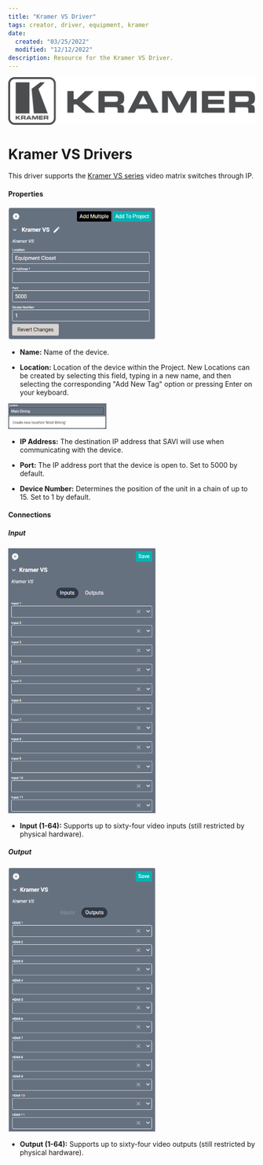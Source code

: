 ```yaml
---
title: "Kramer VS Driver"
tags: creator, driver, equipment, kramer
date:
  created: "03/25/2022"
  modified: "12/12/2022"
description: Resource for the Kramer VS Driver.
---
```

<div style="text-align: center">

<a href="../../../Assets/Knowledge-Base/Creator/Drivers/Logos/kramer-electronics-logo.png">
  <img src="../../../Assets/Knowledge-Base/Creator/Drivers/Logos/kramer-electronics-logo.png" alt="Kramer Electronics Logo" width="700" height="">
</a>
</div>

# Kramer VS Drivers
This driver supports the [Kramer VS series](https://www.kramerav.com/products/switchers_routers "Kramer VS series") video matrix switches through IP.

#### Properties
<a href="../../../Assets/Knowledge-Base/Creator/Drivers/kramer-vs.png">
  <img src="../../../Assets/Knowledge-Base/Creator/Drivers/kramer-vs.png" alt="Kramer VS" width="300" height="">
</a>

* **Name:** Name of the device.

* **Location:** Location of the device within the Project. New Locations can be created by selecting this field, typing in a new name, and then selecting the corresponding "Add New Tag" option or pressing Enter on your keyboard.
<img src="../../../Assets/Knowledge-Base/Creator/Drivers/locations-add.png" alt="Adding Main Dining Tag to Location" width="200" height="">

* **IP Address:** The destination IP address that SAVI will use when communicating with the device.

* **Port:** The IP address port that the device is open to. Set to 5000 by default.

* **Device Number:** Determines the position of the unit in a chain of up to 15. Set to 1 by default.

#### Connections

##### Input
<a href="../../../Assets/Knowledge-Base/Creator/Drivers/kramer-vs-connections-input.png">
  <img src="../../../Assets/Knowledge-Base/Creator/Drivers/kramer-vs-connections-input.png" alt="Kramer VS - connections input" width="300" height="">
</a>

* **Input (1-64):** Supports up to sixty-four video inputs (still restricted by physical hardware).

##### Output
<a href="../../../Assets/Knowledge-Base/Creator/Drivers/kramer-vs-connections-output.png">
  <img src="../../../Assets/Knowledge-Base/Creator/Drivers/kramer-vs-connections-output.png" alt="Kramer VS - connections output" width="300" height="">
</a>

* **Output (1-64):** Supports up to sixty-four video outputs (still restricted by physical hardware).
